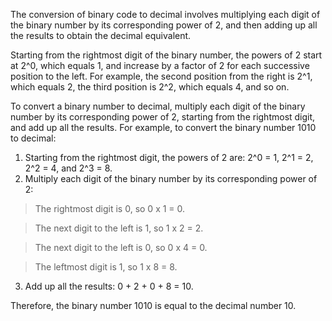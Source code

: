 The conversion of binary code to decimal involves multiplying each digit of the binary number by its corresponding power of 2, and then adding up all the results to obtain the decimal equivalent.

Starting from the rightmost digit of the binary number, the powers of 2 start at 2^0, which equals 1, and increase by a factor of 2 for each successive position to the left. For example, the second position from the right is 2^1, which equals 2, the third position is 2^2, which equals 4, and so on.

To convert a binary number to decimal, multiply each digit of the binary number by its corresponding power of 2, starting from the rightmost digit, and add up all the results. For example, to convert the binary number 1010 to decimal:

1. Starting from the rightmost digit, the powers of 2 are: 2^0 = 1, 2^1 = 2, 2^2 = 4, and 2^3 = 8.
2. Multiply each digit of the binary number by its corresponding power of 2:
  >The rightmost digit is 0, so 0 x 1 = 0.
  
  >The next digit to the left is 1, so 1 x 2 = 2.
  
  >The next digit to the left is 0, so 0 x 4 = 0.
  
  >The leftmost digit is 1, so 1 x 8 = 8.
  
3. Add up all the results: 0 + 2 + 0 + 8 = 10.

Therefore, the binary number 1010 is equal to the decimal number 10.
